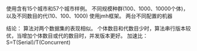 使用含有15个城市和57个城市样例。
不同规模种群(100、1000、10000个体)，以及不同数目的代(10、100、1000)
使用jmh框架。
两台不同配置的机器

结论：
算法对两个数据集的表现相似。
个体数目和代数目少时，算法串行版本较优，当增加个体数目或代的数目时，并发版本更好。
加速比：S=T(Serial)/T(Concurrent)
